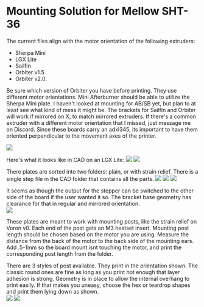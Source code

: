 # Mounting Solution for Mellow SHT-36
The current files align with the motor orientation of the following extruders: 
* Sherpa Mini
* LGX Lite
* Sailfin
* Orbiter v1.5
* Orbiter v2.0.  

Be sure which version of Orbiter you have before printing.  They use different motor orientations.  Mini Afterburner should be able to utilize the Sherpa Mini plate.  I haven't looked at mounting for AB/SB yet, but plan to at least see what kind of mess it might be.  The brackets for Sailfin and Orbiter will work if mirrored on X, to match mirrored extruders.  If there's a common extruder with a different motor orientation that I missed, just message me on Discord.  Since these boards carry an adxl345, its important to have them oriented perpendicular to the movement axes of the printer.

![](images/full_lineup.png)

Here's what it looks like in CAD on an LGX Lite:
![](images/complete_front.png) ![](images/complete_rear.png)


There plates are sorted into two folders: plain, or with strain relief.  There is a single step file in the CAD folder that contains all the parts.
![](images/lineup_w_boards.png)
![](images/full_lineup.png)
![](images/extruders.png)

It seems as though the output for the stepper can be switched to the other side of the board if the user wanted it so.  The bracket base geometry has clearance for that in regular and mirrored orientation.  
![](images/stepper_plug_orientations.png)

These plates are meant to work with mounting posts, like the strain relief on Voron v0.  Each end of the post gets an M3 heatset insert.  Mounting post length should be chosen based on the motor you are using.  Measure the distance from the back of the motor to the back side of the mounting ears.  Add .5-1mm so the board mount isnt touching the motor, and print the corresponding post length from the folder.  

There are 3 styles of post available.  They print in the orientation shown.  The classic round ones are fine as long as you print hot enough that layer adhesion is strong.  Geometry is in place to allow the internal overhang to print easily.  If that makes you uneasy, choose the hex or teardrop shapes and print them lying down as shown.  
![](images/mounting_post_types.png)  ![](images/round_spacer_bottom.png)
